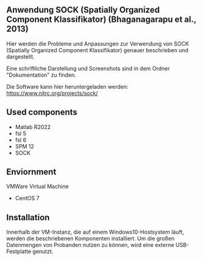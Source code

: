 ## Anwendung SOCK (Spatially Organized Component Klassifikator) (Bhaganagarapu et al., 2013)
Hier werden die Probleme und Anpassungen zur Verwendung von SOCK (Spatially Organized Component Klassifikator) genauer beschrieben und dargestellt.

Eine schriftliche Darstellung und Screenshots sind in dem Ordner "Dokumentation" zu finden.

Die Software kann hier heruntergeladen werden: https://www.nitrc.org/projects/sock/

## Used components
- Matlab R2022
- fsl 5
- fsl 6
- SPM 12
- SOCK

## Enviornment
VMWare Virtual Machine 
- CentOS 7

## Installation
Innerhalb der VM-Instanz, die auf einem Windows10-Hostsystem läuft, werden die beschriebenen Komponenten installiert.
Um die großen Datenmengen von Probanden nutzen zu können, wird eine externe USB-Festplatte genutzt.
